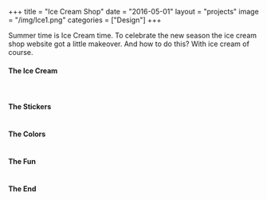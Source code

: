 +++
title = "Ice Cream Shop"
date = "2016-05-01"
layout = "projects"
image = "/img/Ice1.png"
categories = ["Design"]
+++


Summer time is Ice Cream time. To celebrate the new season the ice cream shop website got a little makeover. And how to do this? With ice cream of course.

<h4>The Ice Cream</h4>

<div class="ice-img-grid">
	<img src="/img/Ice1.png" alt="">
	<img src="/img/Ice2.png" alt="">
	<img src="/img/Ice3.png" alt="">
	<img src="/img/Ice4.png" alt="">
	<img src="/img/Ice5.png" alt="">
	<img src="/img/Ice6.png" alt="">
</div>


<h4>The Stickers</h4>

<div class="ice-cream-breit">
	<img src="/img/StickerAll.png" alt="">
</div>


<h4>The Colors</h4>

<div class="ice-cream-schmal">
	<img src="/img/IceColorPalette.png" alt="">
</div>




<h4>The Fun</h4>

<div class="ice-cream-breit">
	<img src="/img/IceKids.png" alt="">
</div>

<!-- <div class="ice-cream-breit">
	<img src="/img/IceForms.png" alt="">
</div> -->

<div class="ice-cream-breit">
	<img src="/img/IceFreeForms.png" alt="">
</div>


<div class="ice-cream-breit">
	<img src="/img/IceCreamParty.png" alt="">
</div>

<h4>The End</h4>